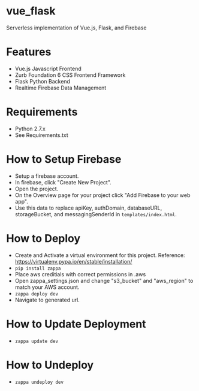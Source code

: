 # vue_flask
Serverless implementation of Vue.js, Flask, and Firebase

# Features
- Vue.js Javascript Frontend
- Zurb Foundation 6 CSS Frontend Framework
- Flask Python Backend
- Realtime Firebase Data Management

# Requirements
- Python 2.7.x
- See Requirements.txt

# How to Setup Firebase
- Setup a firebase account.
- In firebase, click "Create New Project".
- Open the project.
- On the Overview page for your project click "Add Firebase to your web app".
- Use this data to replace apiKey, authDomain, databaseURL, storageBucket, and messagingSenderId in `templates/index.html`.

# How to Deploy
- Create and Activate a virtual environment for this project. Reference: https://virtualenv.pypa.io/en/stable/installation/
- `pip install zappa`
- Place aws creditials with correct permissions in <path to user folder>\.aws
- Open zappa_settings.json and change "s3_bucket" and "aws_region" to match your AWS account.
- `zappa deploy dev`
- Navigate to generated url.

# How to Update Deployment
- `zappa update dev`

# How to Undeploy
- `zappa undeploy dev`